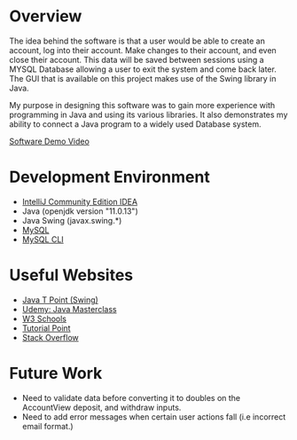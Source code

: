 # Overview

The idea behind the software is that a user would be able to create an account, log into their account. Make 
changes to their account, and even close their account. This data will be saved between sessions using a MYSQL Database
allowing a user to exit the system and come back later. The GUI that is available on this project makes use
of the Swing library in Java.

My purpose in designing this software was to gain more experience with programming in Java and using its
various libraries. It also demonstrates my ability to connect a Java program to a widely used Database system.

[Software Demo Video](https://youtu.be/u5F6jDZULL4)

# Development Environment

* [IntelliJ Community Edition IDEA](https://www.jetbrains.com/idea/download/?ij80pr#section=windows)
* Java (openjdk version "11.0.13")
* Java Swing (javax.swing.*)
* [MySQL](https://www.mysql.com/downloads/)
* [MySQL CLI](https://dev.mysql.com/doc/refman/5.7/en/mysql.html)

# Useful Websites

* [Java T Point (Swing)](https://www.javatpoint.com/java-swing)
* [Udemy: Java Masterclass](https://www.udemy.com/course/java-the-complete-java-developer-course/)
* [W3 Schools](https://www.w3schools.com/java/)
* [Tutorial Point](https://www.tutorialspoint.com/)
* [Stack Overflow](https://stackoverflow.com/)

# Future Work

* Need to validate data before converting it to doubles on the AccountView deposit, and withdraw inputs.
* Need to add error messages when certain user actions fall (i.e incorrect email format.)